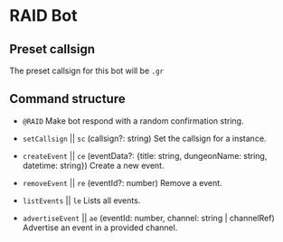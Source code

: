 # RAID Bot

## Preset callsign
The preset callsign for this bot will be `.gr`

## Command structure

- `@RAID`
  Make bot respond with a random confirmation string.

- `setCallsign` || `sc` (callsign?: string)
  Set the callsign for a instance.

- `createEvent` || `ce` (eventData?: {title: string, dungeonName: string, datetime: string})
  Create a new event.

- `removeEvent` || `re` (eventId?: number)
  Remove a event.

- `listEvents` || `le`
  Lists all events.

- `advertiseEvent` || `ae` (eventId: number, channel: string | channelRef)
  Advertise an event in a provided channel.

